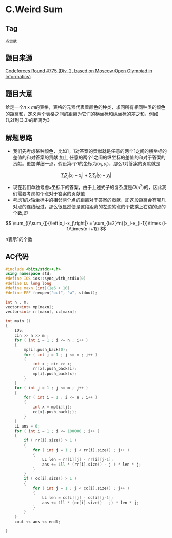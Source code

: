 # C.Weird Sum

## Tag

`点贡献`

## 题目来源

[Codeforces Round #775 (Div. 2, based on Moscow Open Olympiad in Informatics)](https://codeforces.ml/contest/1649)

## 题目大意

给定一个$n \times m$的表格，表格的元素代表着颜色的种类，求问所有相同种类的颜色的距离和，定义两个表格之间的距离为它们的横坐标和纵坐标的差之和，例如(1,2)到(3,3)的距离为3

## 解题思路

- 我们先考虑某种颜色，比如1。1对答案的贡献就是任意的两个1之间的横坐标的差值的和对答案的贡献 加上 任意的两个1之间的纵坐标的差值的和对于答案的贡献。更加详细一点，假设第$i$个1的坐标为$(x_i, y_i)$，那么1对答案的贡献就是

$$
\sum_{i}\sum_{j}{\left|x_i-x_j\right|} + \sum_{i}\sum_{j}{\left|y_i-y_j\right|}
$$

- 现在我们单独考虑$x$坐标下的答案，由于上述式子的复杂度是$O(n^2)$的，因此我们需要考虑每个点对于答案的贡献值
- 考虑1的$x$轴坐标中的相邻两个点的距离对于答案的贡献，即这段距离会有哪几对点的连线经过，那么很显然便是这段距离的左边的点的个数乘上右边的点的个数,即

$$
\sum_{i}\sum_{j}{\left|x_i-x_j\right|} = \sum_{i=2}^n{(x_i-x_{i-1})\times (i-1)\times(n-i+1)}
$$

n表示1的个数

## AC代码

```cpp
#include <bits/stdc++.h>
using namespace std;
#define IOS ios::sync_with_stdio(0)
#define LL long long
#define maxn (int)(1e6 + 10)
#define FFF freopen("out", "w", stdout);

int n , m;
vector<int> mp[maxn];
vector<int> rr[maxn], cc[maxn];

int main ()
{
    IOS;
    cin >> n >> m ;
    for ( int i = 1 ; i <= n ; i++ ) 
    {
        mp[i].push_back(0);
        for ( int j = 1 ; j <= m ; j++ )
        {
            int x ; cin >> x;
            rr[x].push_back(i);
            mp[i].push_back(x);
        }
    }
    for ( int j = 1 ; j <= m ; j++ )
    {
        for ( int i = 1 ; i <= n ; i++ )
        {
            int x = mp[i][j];
            cc[x].push_back(j);
        }
    }
    LL ans = 0;
    for ( int i = 1 ; i <= 100000 ; i++ )
    {
        if ( rr[i].size() > 1 )
        {
            for ( int j = 1 ; j < rr[i].size() ; j++ )
            {
                LL len = rr[i][j] - rr[i][j-1];
                ans += 1ll * (rr[i].size() - j ) * len * j;
            }
        }
        if ( cc[i].size() > 1 )
        {
            for ( int j = 1 ; j < cc[i].size() ; j++ )
            {
                LL len = cc[i][j] - cc[i][j-1];
                ans += 1ll * (cc[i].size() - j) * len * j;
            }
        }
    }
    cout << ans << endl;

}
```


